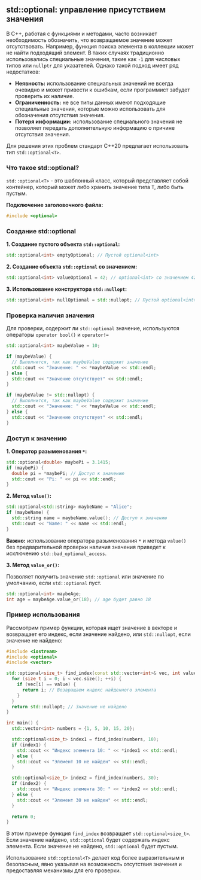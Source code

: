 ## std::optional<T>: управление присутствием значения

В C++, работая с функциями и методами, часто возникает необходимость обозначить, что возвращаемое значение может отсутствовать. Например, функция поиска элемента в коллекции может не найти подходящий элемент. В таких случаях традиционно использовались специальные значения, такие как `-1` для числовых типов или `nullptr` для указателей. Однако такой подход имеет ряд недостатков:

* **Неявность:** использование специальных значений не всегда очевидно и может привести к ошибкам, если программист забудет проверить их наличие.
* **Ограниченность:** не все типы данных имеют подходящие специальные значения, которые можно использовать для обозначения отсутствия значения.
* **Потеря информации:** использование специального значения не позволяет передать дополнительную информацию о причине отсутствия значения.

Для решения этих проблем стандарт C++20 предлагает использовать тип `std::optional<T>`. 

### Что такое std::optional<T>?

`std::optional<T>` - это шаблонный класс, который представляет собой контейнер, который может либо хранить значение типа `T`, либо быть пустым. 

**Подключение заголовочного файла:**

```cpp
#include <optional>
```

### Создание std::optional

**1. Создание пустого объекта `std::optional`:**

```cpp
std::optional<int> emptyOptional; // Пустой optional<int>
```

**2. Создание объекта `std::optional` со значением:**

```cpp
std::optional<int> valueOptional = 42; // optional<int> со значением 42
```

**3. Использование конструктора `std::nullopt`:**

```cpp
std::optional<int> nullOptional = std::nullopt; // Пустой optional<int>
```

### Проверка наличия значения

Для проверки, содержит ли `std::optional` значение, используются операторы `operator bool()` и `operator!=`

```cpp
std::optional<int> maybeValue = 10;

if (maybeValue) { 
  // Выполнится, так как maybeValue содержит значение
  std::cout << "Значение: " << *maybeValue << std::endl;
} else {
  std::cout << "Значение отсутствует" << std::endl; 
}

if (maybeValue != std::nullopt) {
  // Выполнится, так как maybeValue содержит значение
  std::cout << "Значение: " << *maybeValue << std::endl;
} else {
  std::cout << "Значение отсутствует" << std::endl; 
}
```

### Доступ к значению

**1. Оператор разыменования `*`:**

```cpp
std::optional<double> maybePi = 3.1415;
if (maybePi) {
  double pi = *maybePi; // Доступ к значению
  std::cout << "Pi: " << pi << std::endl;
}
```

**2. Метод `value()`:**

```cpp
std::optional<std::string> maybeName = "Alice";
if (maybeName) {
  std::string name = maybeName.value(); // Доступ к значению
  std::cout << "Name: " << name << std::endl;
}
```

**Важно:** использование оператора разыменования `*` и метода `value()` без предварительной проверки наличия значения приведет к исключению `std::bad_optional_access`.

**3. Метод `value_or()`:**

Позволяет получить значение `std::optional` или значение по умолчанию, если `std::optional` пуст.

```cpp
std::optional<int> maybeAge;
int age = maybeAge.value_or(18); // age будет равно 18
```

### Пример использования

Рассмотрим пример функции, которая ищет значение в векторе и возвращает его индекс, если значение найдено, или `std::nullopt`, если значение не найдено:

```cpp
#include <iostream>
#include <optional>
#include <vector>

std::optional<size_t> find_index(const std::vector<int>& vec, int value) {
  for (size_t i = 0; i < vec.size(); ++i) {
    if (vec[i] == value) {
      return i; // Возвращаем индекс найденного элемента
    }
  }
  return std::nullopt; // Значение не найдено
}

int main() {
  std::vector<int> numbers = {1, 5, 10, 15, 20};

  std::optional<size_t> index1 = find_index(numbers, 10); 
  if (index1) {
    std::cout << "Индекс элемента 10: " << *index1 << std::endl;
  } else {
    std::cout << "Элемент 10 не найден" << std::endl;
  }

  std::optional<size_t> index2 = find_index(numbers, 30);
  if (index2) {
    std::cout << "Индекс элемента 30: " << *index2 << std::endl;
  } else {
    std::cout << "Элемент 30 не найден" << std::endl;
  }

  return 0;
}
```

В этом примере функция `find_index` возвращает `std::optional<size_t>`. Если значение найдено, `std::optional` будет содержать индекс элемента. Если значение не найдено, `std::optional` будет пустым. 

Использование `std::optional<T>` делает код более выразительным и безопасным, явно указывая на возможность отсутствия значения и предоставляя механизмы для его проверки. 
